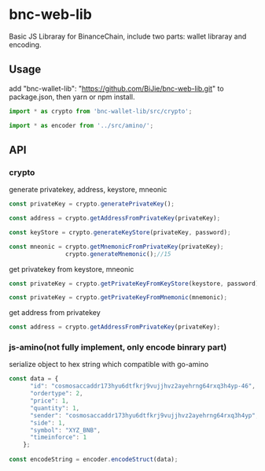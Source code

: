 # bnc-web-lib
Basic JS Libraray for BinanceChain, include two parts: wallet libraray and encoding.

## Usage
add "bnc-wallet-lib": "https://github.com/BiJie/bnc-web-lib.git" to package.json,
then yarn or npm install.

```js
import * as crypto from 'bnc-wallet-lib/src/crypto';

import * as encoder from '../src/amino/';
```

## API

### crypto

generate privatekey, address, keystore, mneonic

```js
const privateKey = crypto.generatePrivateKey();

const address = crypto.getAddressFromPrivateKey(privateKey);

const keyStore = crypto.generateKeyStore(privateKey, password);

const mneonic = crypto.getMnemonicFromPrivateKey(privateKey);
                crypto.generateMnemonic();//15 
```

get privatekey from keystore, mneonic

```js
const privateKey = crypto.getPrivateKeyFromKeyStore(keystore, password);

const privateKey = crypto.getPrivateKeyFromMnemonic(mnemonic);

```

get address from privatekey

```js
const address = crypto.getAddressFromPrivateKey(privateKey);
```

### js-amino(not fully implement, only encode binrary part)

serialize object to hex string which compatible with go-amino

```js
const data = {
      "id": "cosmosaccaddr173hyu6dtfkrj9vujjhvz2ayehrng64rxq3h4yp-46",
      "ordertype": 2,
      "price": 1,
      "quantity": 1,
      "sender": "cosmosaccaddr173hyu6dtfkrj9vujjhvz2ayehrng64rxq3h4yp",
      "side": 1,
      "symbol": "XYZ_BNB",
      "timeinforce": 1
    };
    
const encodeString = encoder.encodeStruct(data);
```



